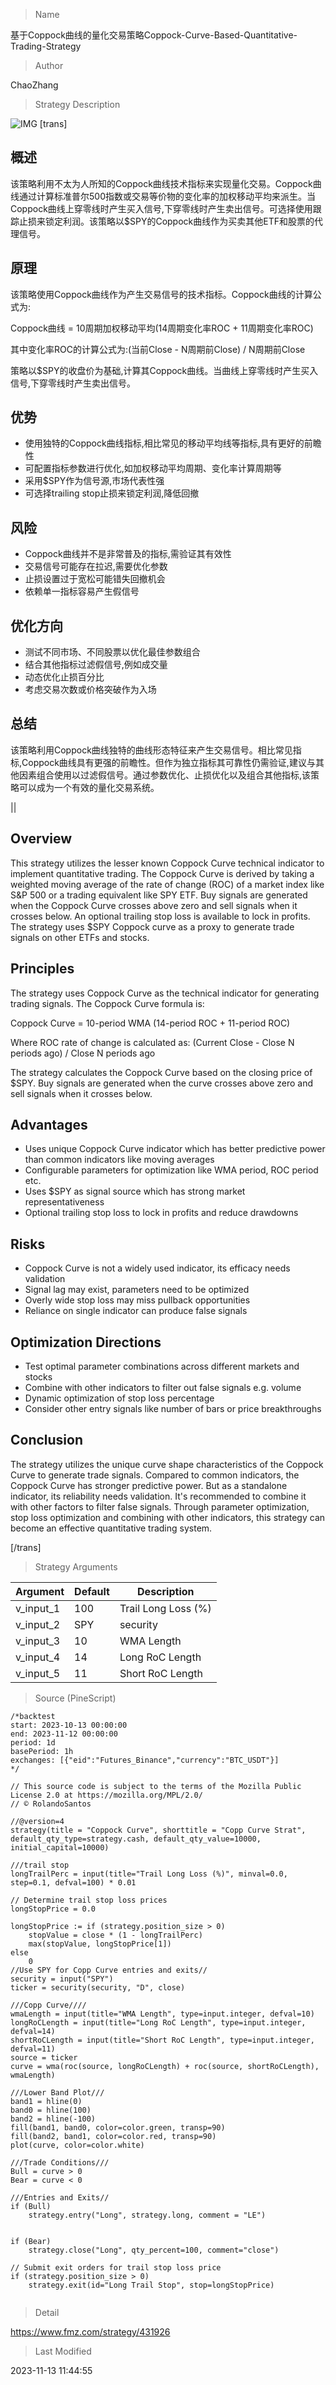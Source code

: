 
> Name

基于Coppock曲线的量化交易策略Coppock-Curve-Based-Quantitative-Trading-Strategy

> Author

ChaoZhang

> Strategy Description

![IMG](https://www.fmz.com/upload/asset/19ccee84fb7143e22a6.png)
[trans]

## 概述

该策略利用不太为人所知的Coppock曲线技术指标来实现量化交易。Coppock曲线通过计算标准普尔500指数或交易等价物的变化率的加权移动平均来派生。当Coppock曲线上穿零线时产生买入信号,下穿零线时产生卖出信号。可选择使用跟踪止损来锁定利润。该策略以$SPY的Coppock曲线作为买卖其他ETF和股票的代理信号。

## 原理

该策略使用Coppock曲线作为产生交易信号的技术指标。Coppock曲线的计算公式为:

Coppock曲线 = 10周期加权移动平均(14周期变化率ROC + 11周期变化率ROC)

其中变化率ROC的计算公式为:(当前Close - N周期前Close) / N周期前Close  

策略以$SPY的收盘价为基础,计算其Coppock曲线。当曲线上穿零线时产生买入信号,下穿零线时产生卖出信号。

## 优势

- 使用独特的Coppock曲线指标,相比常见的移动平均线等指标,具有更好的前瞻性
- 可配置指标参数进行优化,如加权移动平均周期、变化率计算周期等
- 采用$SPY作为信号源,市场代表性强
- 可选择trailing stop止损来锁定利润,降低回撤

## 风险

- Coppock曲线并不是非常普及的指标,需验证其有效性
- 交易信号可能存在拉迟,需要优化参数
- 止损设置过于宽松可能错失回撤机会
- 依赖单一指标容易产生假信号

## 优化方向

- 测试不同市场、不同股票以优化最佳参数组合
- 结合其他指标过滤假信号,例如成交量
- 动态优化止损百分比
- 考虑交易次数或价格突破作为入场

## 总结

该策略利用Coppock曲线独特的曲线形态特征来产生交易信号。相比常见指标,Coppock曲线具有更强的前瞻性。但作为独立指标其可靠性仍需验证,建议与其他因素组合使用以过滤假信号。通过参数优化、止损优化以及组合其他指标,该策略可以成为一个有效的量化交易系统。

||


## Overview

This strategy utilizes the lesser known Coppock Curve technical indicator to implement quantitative trading. The Coppock Curve is derived by taking a weighted moving average of the rate of change (ROC) of a market index like S&P 500 or a trading equivalent like SPY ETF. Buy signals are generated when the Coppock Curve crosses above zero and sell signals when it crosses below. An optional trailing stop loss is available to lock in profits. The strategy uses $SPY Coppock curve as a proxy to generate trade signals on other ETFs and stocks.

## Principles 

The strategy uses Coppock Curve as the technical indicator for generating trading signals. The Coppock Curve formula is:

Coppock Curve = 10-period WMA (14-period ROC + 11-period ROC)

Where ROC rate of change is calculated as: (Current Close - Close N periods ago) / Close N periods ago

The strategy calculates the Coppock Curve based on the closing price of $SPY. Buy signals are generated when the curve crosses above zero and sell signals when it crosses below.

## Advantages

- Uses unique Coppock Curve indicator which has better predictive power than common indicators like moving averages
- Configurable parameters for optimization like WMA period, ROC period etc. 
- Uses $SPY as signal source which has strong market representativeness
- Optional trailing stop loss to lock in profits and reduce drawdowns

## Risks

- Coppock Curve is not a widely used indicator, its efficacy needs validation
- Signal lag may exist, parameters need to be optimized
- Overly wide stop loss may miss pullback opportunities  
- Reliance on single indicator can produce false signals

## Optimization Directions

- Test optimal parameter combinations across different markets and stocks
- Combine with other indicators to filter out false signals e.g. volume
- Dynamic optimization of stop loss percentage
- Consider other entry signals like number of bars or price breakthroughs

## Conclusion

The strategy utilizes the unique curve shape characteristics of the Coppock Curve to generate trade signals. Compared to common indicators, the Coppock Curve has stronger predictive power. But as a standalone indicator, its reliability needs validation. It's recommended to combine it with other factors to filter false signals. Through parameter optimization, stop loss optimization and combining with other indicators, this strategy can become an effective quantitative trading system.

[/trans]

> Strategy Arguments



|Argument|Default|Description|
|----|----|----|
|v_input_1|100|Trail Long Loss (%)|
|v_input_2|SPY|security|
|v_input_3|10|WMA Length|
|v_input_4|14|Long RoC Length|
|v_input_5|11|Short RoC Length|


> Source (PineScript)

``` pinescript
/*backtest
start: 2023-10-13 00:00:00
end: 2023-11-12 00:00:00
period: 1d
basePeriod: 1h
exchanges: [{"eid":"Futures_Binance","currency":"BTC_USDT"}]
*/

// This source code is subject to the terms of the Mozilla Public License 2.0 at https://mozilla.org/MPL/2.0/
// © RolandoSantos

//@version=4
strategy(title = "Coppock Curve", shorttitle = "Copp Curve Strat", default_qty_type=strategy.cash, default_qty_value=10000, initial_capital=10000)

///trail stop
longTrailPerc = input(title="Trail Long Loss (%)", minval=0.0, step=0.1, defval=100) * 0.01

// Determine trail stop loss prices
longStopPrice = 0.0

longStopPrice := if (strategy.position_size > 0)
    stopValue = close * (1 - longTrailPerc)
    max(stopValue, longStopPrice[1])
else
    0
//Use SPY for Copp Curve entries and exits//
security = input("SPY")
ticker = security(security, "D", close)

///Copp Curve////
wmaLength = input(title="WMA Length", type=input.integer, defval=10)
longRoCLength = input(title="Long RoC Length", type=input.integer, defval=14)
shortRoCLength = input(title="Short RoC Length", type=input.integer, defval=11)
source = ticker
curve = wma(roc(source, longRoCLength) + roc(source, shortRoCLength), wmaLength)

///Lower Band Plot///
band1 = hline(0)
band0 = hline(100)
band2 = hline(-100)
fill(band1, band0, color=color.green, transp=90)
fill(band2, band1, color=color.red, transp=90)
plot(curve, color=color.white)

///Trade Conditions///
Bull = curve > 0
Bear = curve < 0

///Entries and Exits//
if (Bull)
    strategy.entry("Long", strategy.long, comment = "LE")
    

if (Bear)
    strategy.close("Long", qty_percent=100, comment="close")
    
// Submit exit orders for trail stop loss price
if (strategy.position_size > 0)
    strategy.exit(id="Long Trail Stop", stop=longStopPrice)
    

```

> Detail

https://www.fmz.com/strategy/431926

> Last Modified

2023-11-13 11:44:55
